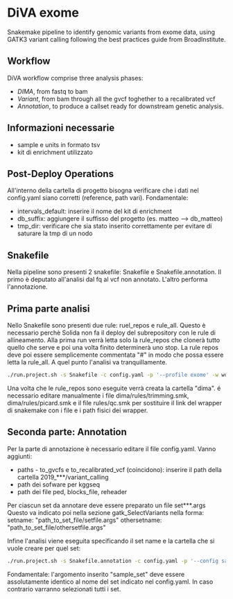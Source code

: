 # DiVA exome
Snakemake pipeline to identify genomic variants from exome data, using GATK3 
variant calling following the best practices guide from BroadInstitute.  


## Workflow
DiVA workflow comprise three analysis phases:
 * _DIMA_, from fastq to bam  
 * _Variant_, from bam through all the gvcf toghether to a recalibrated vcf  
 * _Annotation_, to produce a callset ready for downstream genetic analysis.  


## Informazioni necessarie
 * sample e units in formato tsv
 * kit di enrichment utilizzato
 
## Post-Deploy Operations
All'interno della cartella di progetto bisogna verificare che i dati nel config.yaml siano corretti (reference, path vari).
Fondamentale: 
 * intervals_default: inserire il nome del kit di enrichment
 * db_suffix: aggiungere il suffisso del progetto (es. matteo --> db_matteo)
 * tmp_dir: verificare che sia stato inserito correttamente per evitare di saturare la tmp di un nodo
 
## Snakefile
Nella pipeline sono presenti 2 snakefile: Snakefile e Snakefile.annotation. Il primo è deputato all'analisi dal fq al vcf non annotato. L'altro performa l'annotazione.

## Prima parte analisi
Nello Snakefile sono presenti due rule: ruel_repos e rule_all.
Questo è necessario perchè Solida non fa il deploy del subrepository con le rule di allineamento.
Alla prima run verrà letta solo la rule_repos che clonerà tutto quello che serve e poi una volta finito determinerà uno stop.
La rule repos deve poi essere semplicemente commentata "#" in modo che possa essere letta la rule_all. A quel punto l'analisi va tranquillamente.
```bash
./run.project.sh -s Snakefile -c config.yaml -p '--profile exome' -w workdir
```
Una volta che le rule_repos sono eseguite verrà creata la cartella "dima".
é necessario editare manualmente i file dima/rules/trimming.smk, dima/rules/picard.smk e il file rules/qc.smk per sostituire il link del wrapper di snakemake con i file e i path fisici dei wrapper.
## Seconda parte: Annotation
Per la parte di annotazione è necessario editare il file config.yaml.
Vanno aggiunti:
 * paths - to_gvcfs e to_recalibrated_vcf (coincidono): inserire il path della cartella 2019_***/variant_calling
 * path dei sofware per kggseq
 * path dei file ped, blocks_file, reheader

Per ciascun set da annotare deve essere preparato un file set***.args
Questo va indicato poi nella sezione gatk_SelectVariants nella forma:
        setname: "path_to_set_file/setfile.args"
        othersetname: "path_to_set_file/othersetfile.args"

Infine l'analisi viene eseguita specificando il set name e la cartella che si vuole creare per quel set:        
```bash
./run.project.sh -s Snakefile.annotation -c config.yaml -p '--config sample_set=set1 --profile crs4' -w set1 
```
Fondamentale: l'argomento inserito "sample_set" deve essere assolutamente identico al nome del set indicato nel config.yaml. In caso contrario varranno selezionati tutti i set.


